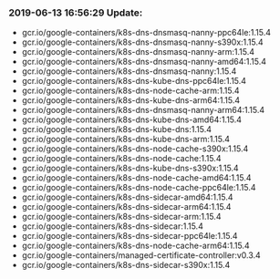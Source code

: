 ### 2019-06-13 16:56:29 Update:

- gcr.io/google-containers/k8s-dns-dnsmasq-nanny-ppc64le:1.15.4
- gcr.io/google-containers/k8s-dns-dnsmasq-nanny-s390x:1.15.4
- gcr.io/google-containers/k8s-dns-dnsmasq-nanny-arm:1.15.4
- gcr.io/google-containers/k8s-dns-dnsmasq-nanny-amd64:1.15.4
- gcr.io/google-containers/k8s-dns-dnsmasq-nanny:1.15.4
- gcr.io/google-containers/k8s-dns-kube-dns-ppc64le:1.15.4
- gcr.io/google-containers/k8s-dns-node-cache-arm:1.15.4
- gcr.io/google-containers/k8s-dns-kube-dns-arm64:1.15.4
- gcr.io/google-containers/k8s-dns-dnsmasq-nanny-arm64:1.15.4
- gcr.io/google-containers/k8s-dns-kube-dns-amd64:1.15.4
- gcr.io/google-containers/k8s-dns-kube-dns:1.15.4
- gcr.io/google-containers/k8s-dns-kube-dns-arm:1.15.4
- gcr.io/google-containers/k8s-dns-node-cache-s390x:1.15.4
- gcr.io/google-containers/k8s-dns-node-cache:1.15.4
- gcr.io/google-containers/k8s-dns-kube-dns-s390x:1.15.4
- gcr.io/google-containers/k8s-dns-node-cache-amd64:1.15.4
- gcr.io/google-containers/k8s-dns-node-cache-ppc64le:1.15.4
- gcr.io/google-containers/k8s-dns-sidecar-amd64:1.15.4
- gcr.io/google-containers/k8s-dns-sidecar-arm64:1.15.4
- gcr.io/google-containers/k8s-dns-sidecar-arm:1.15.4
- gcr.io/google-containers/k8s-dns-sidecar:1.15.4
- gcr.io/google-containers/k8s-dns-sidecar-ppc64le:1.15.4
- gcr.io/google-containers/k8s-dns-node-cache-arm64:1.15.4
- gcr.io/google-containers/managed-certificate-controller:v0.3.4
- gcr.io/google-containers/k8s-dns-sidecar-s390x:1.15.4
